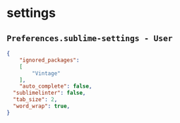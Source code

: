 # settings

## `Preferences.sublime-settings - User`
```json
{
	"ignored_packages":
	[
		"Vintage"
	],
	"auto_complete": false,
  "sublimelinter": false,
  "tab_size": 2,
  "word_wrap": true,
}
```
